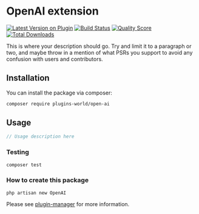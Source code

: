 # OpenAI extension

[![Latest Version on Plugin](https://img.shields.io/packagist/v/plugins-world/open-ai.svg?style=flat-square)](https://packagist.org/packages/plugins-world/open-ai)
[![Build Status](https://img.shields.io/travis/plugins-world/open-ai/master.svg?style=flat-square)](https://travis-ci.org/plugins-world//////open-ai)
[![Quality Score](https://img.shields.io/scrutinizer/g/plugins-world/open-ai.svg?style=flat-square)](https://scrutinizer-ci.com/g/plugins-world/open-ai)
[![Total Downloads](https://img.shields.io/packagist/dt/plugins-world/open-ai.svg?style=flat-square)](https://packagist.org/packages/plugins-world/open-ai)

This is where your description should go. Try and limit it to a paragraph or two, and maybe throw in a mention of what PSRs you support to avoid any confusion with users and contributors.

## Installation

You can install the package via composer:

```bash
composer require plugins-world/open-ai
```

## Usage

``` php
// Usage description here
```

### Testing

``` bash
composer test
```

### How to create this package

`php artisan new OpenAI`

Please see [plugin-manager](https://github.com/plugins-world/plugin-manager) for more information.
